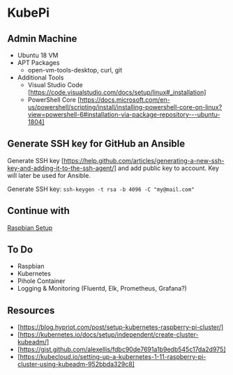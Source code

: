 # KubePi

## Admin Machine
* Ubuntu 18 VM
* APT Packages
  * open-vm-tools-desktop, curl, git
* Additional Tools
  * Visual Studio Code [https://code.visualstudio.com/docs/setup/linux#_installation]
  * PowerShell Core [https://docs.microsoft.com/en-us/powershell/scripting/install/installing-powershell-core-on-linux?view=powershell-6#installation-via-package-repository---ubuntu-1804]

## Generate SSH key for GitHub an Ansible

Generate SSH key [https://help.github.com/articles/generating-a-new-ssh-key-and-adding-it-to-the-ssh-agent/] and add public key to account. Key will later be used for Ansible.

Generate SSH key: `ssh-keygen -t rsa -b 4096 -C "my@mail.com"`

## Continue with
[Raspbian Setup](Raspbian/README.md)

## To Do
* Raspbian
* Kubernetes
* Pihole Container
* Logging & Monitoring (Fluentd, Elk, Prometheus, Grafana?)


## Resources
* [https://blog.hypriot.com/post/setup-kubernetes-raspberry-pi-cluster/]
* [https://kubernetes.io/docs/setup/independent/create-cluster-kubeadm/]
* [https://gist.github.com/alexellis/fdbc90de7691a1b9edb545c17da2d975]
* [https://kubecloud.io/setting-up-a-kubernetes-1-11-raspberry-pi-cluster-using-kubeadm-952bbda329c8]
